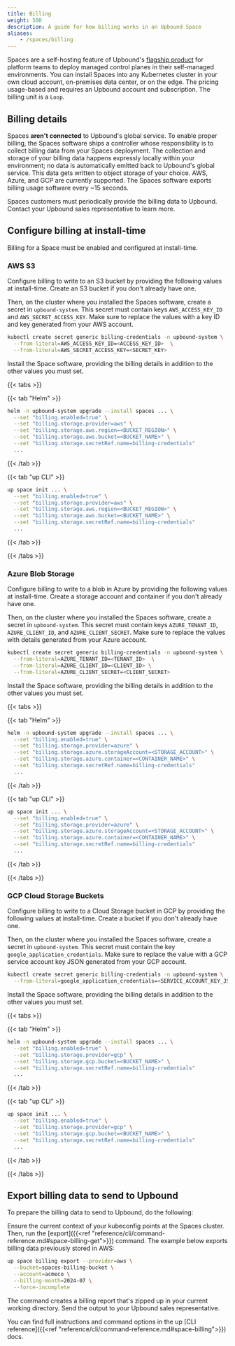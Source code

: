 ```yaml
---
title: Billing
weight: 500
description: A guide for how billing works in an Upbound Space
aliases:
    - /spaces/billing
---
```


Spaces are a self-hosting feature of Upbound's [flagship product](https://www.upbound.io/product/upbound) for platform teams to deploy managed control planes in their self-managed environments. You can install Spaces into any Kubernetes cluster in your own cloud account, on-premises data center, or on the edge. The pricing usage-based and requires an Upbound account and subscription. The billing unit is a `Loop`.

## Billing details

Spaces **aren't connected** to Upbound's global service. To enable proper billing, the Spaces software ships a controller whose responsibility is to collect billing data from your Spaces deployment. The collection and storage of your billing data happens expressly locally within your environment; no data is automatically emitted back to Upbound's global service. This data gets written to object storage of your choice. AWS, Azure, and GCP are currently supported. The Spaces software exports billing usage software every ~15 seconds.

Spaces customers must periodically provide the billing data to Upbound. Contact your Upbound sales representative to learn more.

## Configure billing at install-time

Billing for a Space must be enabled and configured at install-time. 

### AWS S3

Configure billing to write to an S3 bucket by providing the following values at install-time. Create an S3 bucket if you don't already have one. 

Then, on the cluster where you installed the Spaces software, create a secret in `upbound-system`. This secret must contain keys `AWS_ACCESS_KEY_ID` and `AWS_SECRET_ACCESS_KEY`. Make sure to replace the values with a key ID and key generated from your AWS account.

```bash
kubectl create secret generic billing-credentials -n upbound-system \
  --from-literal=AWS_ACCESS_KEY_ID=<ACCESS_KEY_ID>  \
  --from-literal=AWS_SECRET_ACCESS_KEY=<SECRET_KEY>
```

Install the Space software, providing the billing details in addition to the other values you must set.

{{< tabs >}}

{{< tab "Helm" >}}

```bash {hl_lines="2-6"}
helm -n upbound-system upgrade --install spaces ... \
  --set "billing.enabled=true" \
  --set "billing.storage.provider=aws" \
  --set "billing.storage.aws.region=<BUCKET_REGION>" \
  --set "billing.storage.aws.bucket=<BUCKET_NAME>" \
  --set "billing.storage.secretRef.name=billing-credentials"
  ...
```

{{< /tab >}}

{{< tab "up CLI" >}}

```bash {hl_lines="2-6"}
up space init ... \
  --set "billing.enabled=true" \
  --set "billing.storage.provider=aws" \
  --set "billing.storage.aws.region=<BUCKET_REGION>" \
  --set "billing.storage.aws.bucket=<BUCKET_NAME>" \
  --set "billing.storage.secretRef.name=billing-credentials"
  ...
```

{{< /tab >}}

{{< /tabs >}}

### Azure Blob Storage

Configure billing to write to a blob in Azure by providing the following values at install-time. Create a storage account and container if you don't already have one. 

Then, on the cluster where you installed the Spaces software, create a secret in `upbound-system`. This secret must contain keys `AZURE_TENANT_ID`, `AZURE_CLIENT_ID`, and `AZURE_CLIENT_SECRET`. Make sure to replace the values with details generated from your Azure account.

```bash
kubectl create secret generic billing-credentials -n upbound-system \
  --from-literal=AZURE_TENANT_ID=<TENANT_ID>  \
  --from-literal=AZURE_CLIENT_ID=<CLIENT_ID> \
  --from-literal=AZURE_CLIENT_SECRET=<CLIENT_SECRET> 
```

Install the Space software, providing the billing details in addition to the other values you must set.

{{< tabs >}}

{{< tab "Helm" >}}

```bash {hl_lines="2-6"}
helm -n upbound-system upgrade --install spaces ... \
  --set "billing.enabled=true" \
  --set "billing.storage.provider=azure" \
  --set "billing.storage.azure.storageAccount=<STORAGE_ACCOUNT>" \
  --set "billing.storage.azure.container=<CONTAINER_NAME>" \
  --set "billing.storage.secretRef.name=billing-credentials"
  ...
```

{{< /tab >}}

{{< tab "up CLI" >}}

```bash {hl_lines="2-6"}
up space init ... \
  --set "billing.enabled=true" \
  --set "billing.storage.provider=azure" \
  --set "billing.storage.azure.storageAccount=<STORAGE_ACCOUNT>" \
  --set "billing.storage.azure.container=<CONTAINER_NAME>" \
  --set "billing.storage.secretRef.name=billing-credentials"
  ...
```

{{< /tab >}}

{{< /tabs >}}

### GCP Cloud Storage Buckets

Configure billing to write to a Cloud Storage bucket in GCP by providing the following values at install-time. Create a bucket if you don't already have one. 

Then, on the cluster where you installed the Spaces software, create a secret in `upbound-system`. This secret must contain the key `google_application_credentials`. Make sure to replace the value with a GCP service account key JSON generated from your GCP account.

```bash
kubectl create secret generic billing-credentials -n upbound-system \
  --from-literal=google_application_credentials=<SERVICE_ACCOUNT_KEY_JSON>  
```

Install the Space software, providing the billing details in addition to the other values you must set.

{{< tabs >}}

{{< tab "Helm" >}}

```bash {hl_lines="2-5"}
helm -n upbound-system upgrade --install spaces ... \
  --set "billing.enabled=true" \
  --set "billing.storage.provider=gcp" \
  --set "billing.storage.gcp.bucket=<BUCKET_NAME>" \
  --set "billing.storage.secretRef.name=billing-credentials"
  ...
```

{{< /tab >}}

{{< tab "up CLI" >}}

```bash {hl_lines="2-5"}
up space init ... \
  --set "billing.enabled=true" \
  --set "billing.storage.provider=gcp" \
  --set "billing.storage.gcp.bucket=<BUCKET_NAME>" \
  --set "billing.storage.secretRef.name=billing-credentials"
  ...
```

{{< /tab >}}

{{< /tabs >}}

## Export billing data to send to Upbound

To prepare the billing data to send to Upbound, do the following:

Ensure the current context of your kubeconfig points at the Spaces cluster. Then, run the [export]({{<ref "reference/cli/command-reference.md#space-billing-get">}}) command. The example below exports billing data previously stored in AWS:

```bash
up space billing export --provider=aws \
  --bucket=spaces-billing-bucket \
  --account=acmeco \
  --billing-month=2024-07 \
  --force-incomplete
```

The command creates a billing report that's zipped up in your current working directory. Send the output to your Upbound sales representative. 

You can find full instructions and command options in the up [CLI reference]({{<ref "reference/cli/command-reference.md#space-billing">}}) docs.